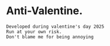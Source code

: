 # Anti-Valentine.
    Developed during valentine's day 2025
    Run at your own risk. 
    Don't blame me for being annoying 
   
